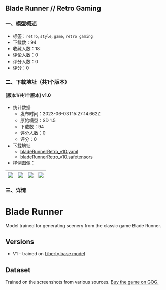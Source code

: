 ## Blade Runner // Retro Gaming
### 一、模型概述

- 标签：`retro`, `style`, `game`, `retro gaming`
- 下载数：94
- 收藏人数：18
- 评论人数：0
- 评分人数：0
- 评分：0

### 二、下载地址（共1个版本）

#### [版本1/共1个版本] v1.0

- 统计数据
  - 发布时间：2023-06-03T15:27:14.662Z
  - 原始模型：SD 1.5
  - 下载数：94
  - 评分人数：0
  - 评分：0
- 下载地址
  - [bladeRunnerRetro_v10.yaml](https://civitai.com/api/download/models/88482?type=Config&format=Other)
  - [bladeRunnerRetro_v10.safetensors](https://civitai.com/api/download/models/88482)
- 样例图像：

| <img src="https://image.civitai.com/xG1nkqKTMzGDvpLrqFT7WA/761752a3-f6cd-47c7-a70f-966b8095f807/width=450/1018859.jpeg" /> | <img src="https://image.civitai.com/xG1nkqKTMzGDvpLrqFT7WA/5e6b7c7f-f75e-4053-876b-06d125696c98/width=450/1018679.jpeg" /> | <img src="https://image.civitai.com/xG1nkqKTMzGDvpLrqFT7WA/f4216dd2-0da6-448b-ac96-b61378887a44/width=450/1018858.jpeg" /> | <img src="https://image.civitai.com/xG1nkqKTMzGDvpLrqFT7WA/5d107ed7-f5c0-4eac-91e9-0ed8d17eb721/width=450/1018660.jpeg" /> |
| ---- | ---- | ---- | ---- |


### 三、详情
<h1 id="heading-157">Blade Runner</h1><p>Model trained for generating scenery from the classic game Blade Runner.</p><p></p><h2 id="heading-60">Versions</h2><ul><li><p>V1 - trained on <a target="_blank" rel="ugc" href="https://civitai.com/models/5935?modelVersionId=6924">Liberty base model</a></p></li></ul><h2 id="heading-61">Dataset</h2><p>Trained on the screenshots from various sources. <a rel="ugc" href="https://www.gog.com/game/blade_runner">Buy the game on GOG.</a></p>